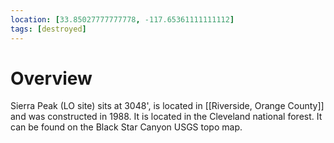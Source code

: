 ```yaml
---
location: [33.85027777777778, -117.65361111111112]
tags: [destroyed]
---
```


# Overview

Sierra Peak (LO site) sits at 3048', is located in [[Riverside, Orange County]] and was constructed in 1988. It is located in the Cleveland national forest. It can be found on the Black Star Canyon USGS topo map.

